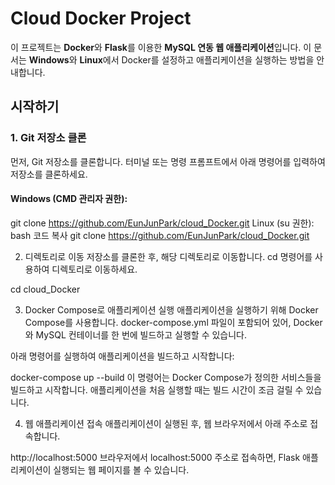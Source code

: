 # Cloud Docker Project

이 프로젝트는 **Docker**와 **Flask**를 이용한 **MySQL 연동 웹 애플리케이션**입니다. 
이 문서는 **Windows**와 **Linux**에서 Docker를 설정하고 애플리케이션을 실행하는 방법을 안내합니다.

## 시작하기

### **1. Git 저장소 클론**

먼저, Git 저장소를 클론합니다. 터미널 또는 명령 프롬프트에서 아래 명령어를 입력하여 저장소를 클론하세요.

#### Windows (CMD 관리자 권한):
git clone https://github.com/EunJunPark/cloud_Docker.git
Linux (su 권한):
bash
코드 복사
git clone https://github.com/EunJunPark/cloud_Docker.git

2. 디렉토리로 이동
저장소를 클론한 후, 해당 디렉토리로 이동합니다. cd 명령어를 사용하여 디렉토리로 이동하세요.

cd cloud_Docker

3. Docker Compose로 애플리케이션 실행
애플리케이션을 실행하기 위해 Docker Compose를 사용합니다. docker-compose.yml 파일이 포함되어 있어, Docker와 MySQL 컨테이너를 한 번에 빌드하고 실행할 수 있습니다.

아래 명령어를 실행하여 애플리케이션을 빌드하고 시작합니다:

docker-compose up --build
이 명령어는 Docker Compose가 정의한 서비스들을 빌드하고 시작합니다. 애플리케이션을 처음 실행할 때는 빌드 시간이 조금 걸릴 수 있습니다.

4. 웹 애플리케이션 접속
애플리케이션이 실행된 후, 웹 브라우저에서 아래 주소로 접속합니다.

http://localhost:5000
브라우저에서 localhost:5000 주소로 접속하면, Flask 애플리케이션이 실행되는 웹 페이지를 볼 수 있습니다.

